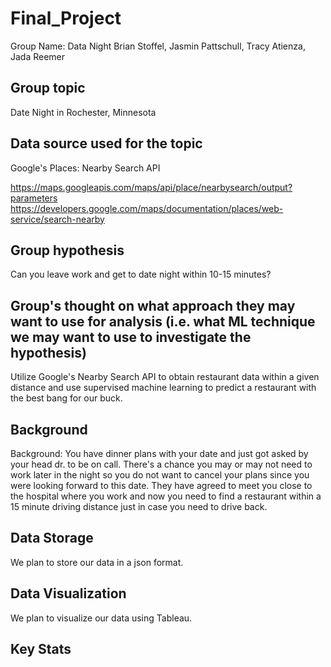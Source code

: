# Final_Project
Group Name: Data Night
Brian Stoffel, Jasmin Pattschull, Tracy Atienza, Jada Reemer

## Group topic
Date Night in Rochester, Minnesota

## Data source used for the topic
Google's Places: Nearby Search API

https://maps.googleapis.com/maps/api/place/nearbysearch/output?parameters
https://developers.google.com/maps/documentation/places/web-service/search-nearby

## Group hypothesis
Can you leave work and get to date night within 10-15 minutes?

## Group's thought on what approach they may want to use for analysis (i.e. what ML technique we may want to use to investigate the hypothesis)
Utilize Google's Nearby Search API to obtain restaurant data within a given distance and use supervised machine learning to predict a restaurant with the best bang for our buck.

## Background
Background: You have dinner plans with your date and just got asked by your head dr. to be on call. There's a chance you may or may not need to work later in the night so you do not want to cancel your plans since you were looking forward to this date. They have agreed to meet you close to the hospital where you work and now you need to find a restaurant within a 15 minute driving distance just in case you need to drive back.

## Data Storage
We plan to store our data in a json format.

## Data Visualization
We plan to visualize our data using Tableau.

## Key Stats
